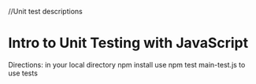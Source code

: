 //Unit test descriptions
# Intro to Unit Testing with JavaScript

Directions: in your local directory npm install
use npm test main-test.js to use tests
